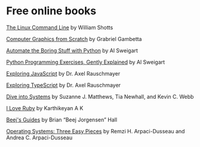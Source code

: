 # Free online books

[The Linux Command Line](https://linuxcommand.org/tlcl.php) by William Shotts

[Computer Graphics from Scratch](https://www.gabrielgambetta.com/computer-graphics-from-scratch/) by Grabriel Gambetta

[Automate the Boring Stuff with Python](https://automatetheboringstuff.com/) by Al Sweigart

[Python Programming Exercises, Gently Explained](https://inventwithpython.com/pythongently/) by Al Sweigart

[Exploring JavaScript](https://exploringjs.com/js/index.html) by Dr. Axel Rauschmayer

[Exploring TypeScript](https://exploringjs.com/ts/) by Dr. Axel Rauschmayer

[Dive into Systems](https://diveintosystems.org/) by Suzanne J. Matthews, Tia Newhall, and Kevin C. Webb

[I Love Ruby](https://i-love-ruby.gitlab.io/) by Karthikeyan A K

[Beej's Guides](https://beej.us/guide/) by Brian “Beej Jorgensen” Hall

[Operating Systems: Three Easy Pieces](https://pages.cs.wisc.edu/~remzi/OSTEP/) by Remzi H. Arpaci-Dusseau and  Andrea C. Arpaci-Dusseau
